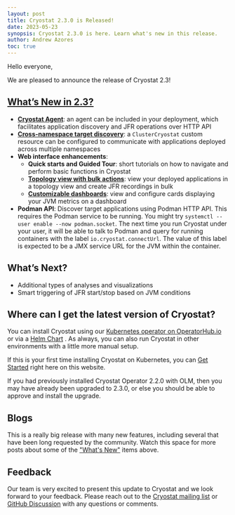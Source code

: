 ```yaml
---
layout: post
title: Cryostat 2.3.0 is Released!
date: 2023-05-23
synopsis: Cryostat 2.3.0 is here. Learn what's new in this release.
author: Andrew Azores
toc: true
---
```


Hello everyone,

We are pleased to announce the release of Cryostat 2.3!

## [What’s New in 2.3?](#whats-new-in-23)
- **[Cryostat Agent](/guides#using-the-cryostat-agent)**: an agent can be included in your deployment, which
    facilitates application discovery and JFR operations over HTTP API
- **[Cross-namespace target discovery](/get-started/#using-clustercryostats)**: a `ClusterCryostat` custom resource can
    be configured to communicate with applications deployed across multiple namespaces
- **Web interface enhancements**:
  - **Quick starts and Guided Tour**: short tutorials on how to navigate and perform basic functions in Cryostat
  - **[Topology view with bulk actions](/guides#use-topology-view)**: view your deployed applications in a topology
  view and create JFR recordings in bulk
  - **[Customizable dashboards](/guides#navigate-the-dashboard)**: view and configure cards displaying your JVM metrics on a dashboard
- **Podman API**: Discover target applications using Podman HTTP API. This requires the Podman service to be running.
    You might try `systemctl --user enable --now podman.socket`. The next time you run Cryostat under your user, it will
    be able to talk to Podman and query for running containers with the label `io.cryostat.connectUrl`. The value of
    this label is expected to be a JMX service URL for the JVM within the container.

## What’s Next?
- Additional types of analyses and visualizations
- Smart triggering of JFR start/stop based on JVM conditions

## Where can I get the latest version of Cryostat?
You can install Cryostat using our
[Kubernetes operator on OperatorHub.io](https://operatorhub.io/operator/cryostat-operator)
or via a
[Helm Chart](https://github.com/cryostatio/cryostat-helm/releases/tag/v0.3.0)
. As always, you can also run Cryostat in other environments with a little more manual setup.

If this is your first time installing Cryostat on Kubernetes, you can [Get Started](/get-started) right here on this
website.

If you had previously installed Cryostat Operator 2.2.0 with OLM, then you may have already been upgraded to 2.3.0, or
else you should be able to approve and install the upgrade.

## Blogs
This is a really big release with many new features, including several that have been long requested by the community.
Watch this space for more posts about some of the ["What's New"](#whats-new-in-23) items above.

## Feedback
Our team is very excited to present this update to Cryostat and we look forward to your feedback. Please reach out to
the [Cryostat mailing list](mailto:cryostat-development@googlegroups.com) or
[GitHub Discussion](https://github.com/cryostatio/cryostat/discussions/1493) with any questions or comments.
